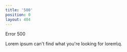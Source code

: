 ```yaml
---
title: '500'
position: 0
layout: 404
---
```


Error 500

Lorem ipsum can't find what you're looking for lorem\q.
